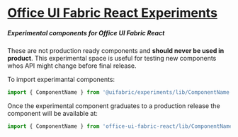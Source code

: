 # [Office UI Fabric React Experiments](http://dev.office.com/fabric)

##### Experimental components for Office UI Fabric React

These are not production ready components and __should never be used in product__. This experimental space is useful for testing new components whos API might change before final release.

To import experimantal components:

```js
import { ComponentName } from '@uifabric/experiments/lib/ComponentName';
```

Once the experimental component graduates to a production release the component will be available at:

```js
import { ComponentName } from 'office-ui-fabric-react/lib/ComponentName';
```

